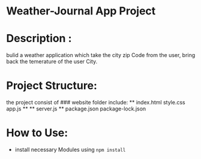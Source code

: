 # Weather-Journal App Project
# Description :
  bulid a weather application which take the city zip Code from the user, bring back the temerature of the user City.
# Project Structure:
  the project consist of 
      ### website folder include:
      **
         index.html
         style.css
         app.js
       **
      ** server.js
      ** package.json
       package-lock.json
      
# How to Use:
  * install necessary Modules using `npm install`

